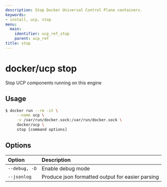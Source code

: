 ```yaml
---
description: Stop Docker Universal Control Plane containers.
keywords:
- install, ucp, stop
menu:
  main:
    identifier: ucp_ref_stop
    parent: ucp_ref
title: stop
---
```


# docker/ucp stop

Stop UCP components running on this engine

## Usage

```bash
$ docker run --rm -it \
     --name ucp \
     -v /var/run/docker.sock:/var/run/docker.sock \
     docker/ucp \
     stop [command options]
```

## Options

| Option        | Description                                      |
|:--------------|:-------------------------------------------------|
| `--debug, -D` | Enable debug mode                                |
| `--jsonlog`   | Produce json formatted output for easier parsing |
